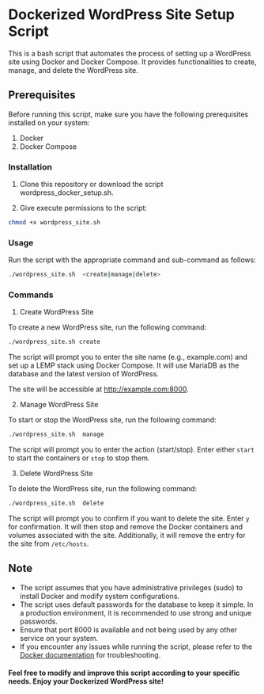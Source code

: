 # Dockerized WordPress Site Setup Script

This is a bash script that automates the process of setting up a WordPress site using Docker and Docker Compose. It provides functionalities to create, manage, and delete the WordPress site.

## Prerequisites

Before running this script, make sure you have the following prerequisites installed on your system:

1. Docker
2. Docker Compose

### Installation

1. Clone this repository or download the script wordpress_docker_setup.sh.

2. Give execute permissions to the script:
   
```bash
chmod +x wordpress_site.sh
```
### Usage

Run the script with the appropriate command and sub-command as follows:

```bash
./wordpress_site.sh  <create|manage|delete>
```
### Commands

 1. Create WordPress Site
    
 To create a new WordPress site, run the following command:
 
```bash
./wordpress_site.sh create
```
The script will prompt you to enter the site name (e.g., example.com) and set up a LEMP stack using Docker Compose. It will use MariaDB as the database and the latest version of WordPress.

The site will be accessible at http://example.com:8000.

 2. Manage WordPress Site
    
 To start or stop the WordPress site, run the following command:

 ```bash
./wordpress_site.sh  manage
```
The script will prompt you to enter the action (start/stop). Enter either `start` to start the containers or `stop` to stop them.

3. Delete WordPress Site
   
To delete the WordPress site, run the following command:

 
```bash
./wordpress_site.sh  delete
```
The script will prompt you to confirm if you want to delete the site. Enter `y` for confirmation. It will then stop and remove the Docker containers and volumes associated with the site. Additionally, it will remove the entry for the site from `/etc/hosts`.


## Note

* The script assumes that you have administrative privileges (sudo) to install Docker and modify system configurations.
* The script uses default passwords for the database to keep it simple. In a production environment, it is recommended to use strong and unique passwords.
* Ensure that port 8000 is available and not being used by any other service on your system.
* If you encounter any issues while running the script, please refer to the [Docker documentation](https://docs.docker.com/) for troubleshooting.

#### Feel free to modify and improve this script according to your specific needs. Enjoy your Dockerized WordPress site!




  

